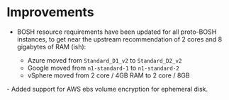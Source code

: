 # Improvements

- BOSH resource requirements have been updated for all proto-BOSH
  instances, to get near the upstream recommendation of 2 cores
  and 8 gigabytes of RAM (ish):

  - Azure moved from `Standard_D1_v2` to `Standard_D2_v2`
  - Google moved from `n1-standard-1` to `n1-standard-2`
  - vSphere moved from 2 core / 4GB RAM to 2 core / 8GB

- Added support for AWS ebs volume encryption for ephemeral disk.